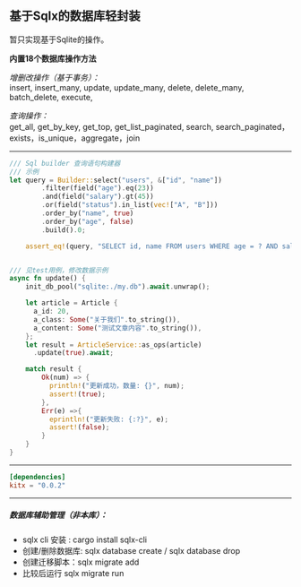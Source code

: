 ## 基于Sqlx的数据库轻封装

暂只实现基于Sqlite的操作。  

**内置18个数据库操作方法**  

*增删改操作（基于事务）：*  
insert, insert_many, update, update_many, delete, delete_many, batch_delete, execute,  

*查询操作：*  
get_all, get_by_key, get_top, get_list_paginated, search, search_paginated，exists，is_unique，aggregate，join

---------------------

```rust
/// Sql builder 查询语句构建器
/// 示例
let query = Builder::select("users", &["id", "name"])
        .filter(field("age").eq(23))
        .and(field("salary").gt(45))
        .or(field("status").in_list(vec!["A", "B"]))
        .order_by("name", true)
        .order_by("age", false)
        .build().0;

    assert_eq!(query, "SELECT id, name FROM users WHERE age = ? AND salary > ? OR status IN (?, ?) ORDER BY name ASC, age DESC");


/// 见test用例，修改数据示例
async fn update() {
    init_db_pool("sqlite:./my.db").await.unwrap();

    let article = Article {
      a_id: 20,
      a_class: Some("关于我们".to_string()),
      a_content: Some("测试文章内容".to_string()),
    };
    let result = ArticleService::as_ops(article)
      .update(true).await;

    match result {
        Ok(num) => {
          println!("更新成功，数量: {}", num);
          assert!(true);
        },
        Err(e) =>{
          eprintln!("更新失败: {:?}", e);
          assert!(false);
        }
    }
} 
```

--------------------

```toml
[dependencies]
kitx = "0.0.2"

```

---------------------
##### 数据库辅助管理（非本库）：

* sqlx cli 安装 : cargo install sqlx-cli  
* 创建/删除数据库: sqlx database create / sqlx database drop  
* 创建迁移脚本：sqlx migrate add <name>  
* 比较后运行  sqlx migrate run  
